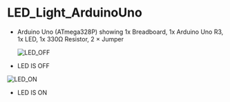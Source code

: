 # LED_Light_ArduinoUno
- Arduino Uno (ATmega328P) showing 1x Breadboard, 1x Arduino Uno R3, 1x LED, 1x 330Ω Resistor, 2 × Jumper

  ![LED_OFF](https://github.com/noahpyn/LED_Light_ArduinoUno/assets/75100642/10c07dc0-9440-42c8-b30c-8c96dc674f63)
- LED IS OFF

![LED_ON](https://github.com/noahpyn/LED_Light_ArduinoUno/assets/75100642/04a89dc5-9cfe-41b6-8e8e-422d86ba7b3e)
- LED IS ON
